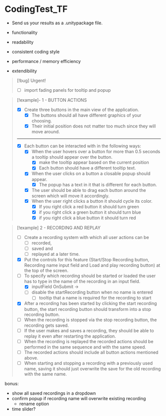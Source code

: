 # CodingTest_TF

- Send us your results as a .unitypackage file.

- functionality 
- readability
- consistent coding style
- performance / memory efficiency
- extendibility

> [!bug] Urgent!
> - [ ] import fading panels for tooltip and popup

> [!example]- 1 - BUTTON ACTIONS
> - [x] Create three buttons in the main view of the application. 
> 	- [x] The buttons should all have different graphics of your choosing. 
> 	- [x] Their initial position does not matter too much since they will move around. 
> ___
> - [x] Each button can be interacted with in the following ways: 
> 	- [x] When the user hovers over a button for more than 0.5 seconds a tooltip should appear over the button. 
> 		- [x] make the tooltip appear based on the current position
> 		- [x] Each button should have a different tooltip text. 
> 	- [x] When the user clicks on a button a closable popup should appear. 
> 		- [x] The popup has a text in it that is different for each button. 
> 	- [x] The user should be able to drag each button around the screen which will move it accordingly. 
> 	- [x] When the user right clicks a button it should cycle its color. 
> 		- [x] If you right click a red button it should turn green
> 		- [x] if you right click a green button it should turn blue 
> 		- [x] if you right click a blue button it should turn red

> [!example] 2 - RECORDING AND REPLAY 
> - [ ] Create a recording system with which all user actions can be
> 	- [ ] recorded, 
> 	- [ ] saved and 
> 	- [ ] replayed at a later time. 
> - [x] Put the controls for this feature (Start/Stop Recording button, Recording name input field and Load and play recording button) at the top of the screen. 
> - [ ] To specify which recording should be started or loaded the user has to type in the name of the recording in an input field. 
> 	- [x] inputField OnSubmit -> 
> 	- [ ] disable the startRecording button when no name is entered
> 		- [ ] tooltip that a name is required for the recording to start
> - [x] After a recording has been started by clicking the start recording button, the start recording button should transform into a stop recording button. 
> - [ ] When the recording is stopped via the stop recording button, the recording gets saved.
> - [ ] If the user makes and saves a recording, they should be able to replay it even after restarting the application. 
> - [ ] When the recording is replayed the recorded actions should be performed in the same sequence and with the same speed. 
> - [ ] The recorded actions should include all button actions mentioned above. 
> - [ ] When starting and stopping a recording with a previously used name, saving it should just overwrite the save for the old recording with the same name.

bonus:
- show all saved recordings in a dropdown
- confirm popup if recording name will overwrite existing recording
	- rename option
- time slider?

